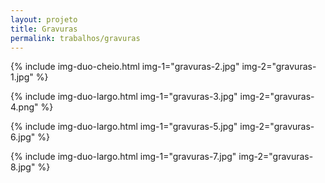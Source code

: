 ```yaml
---
layout: projeto
title: Gravuras
permalink: trabalhos/gravuras
---
```


{% include img-duo-cheio.html
	img-1="gravuras-2.jpg"
	img-2="gravuras-1.jpg"
%}

{% include img-duo-largo.html
	img-1="gravuras-3.jpg"
	img-2="gravuras-4.png"
%}

{% include img-duo-largo.html
	img-1="gravuras-5.jpg"
	img-2="gravuras-6.jpg"
%}

{% include img-duo-largo.html
	img-1="gravuras-7.jpg"
	img-2="gravuras-8.jpg"
%}